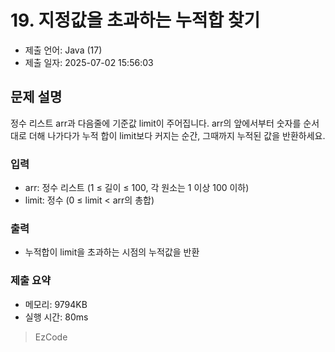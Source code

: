 # 19. 지정값을 초과하는 누적합 찾기
- 제출 언어: Java (17)
- 제출 일자: 2025-07-02 15:56:03

## 문제 설명
정수 리스트 arr과 다음줄에 기준값 limit이 주어집니다.
arr의 앞에서부터 숫자를 순서대로 더해 나가다가 누적 합이 limit보다 커지는 순간, 그때까지 누적된 값을 반환하세요.

### 입력
- arr: 정수 리스트 (1 ≤ 길이 ≤ 100, 각 원소는 1 이상 100 이하)
- limit: 정수 (0 ≤ limit < arr의 총합)

### 출력
- 누적합이 limit을 초과하는 시점의 누적값을 반환


### 제출 요약
- 메모리: 9794KB
- 실행 시간: 80ms

> EzCode
